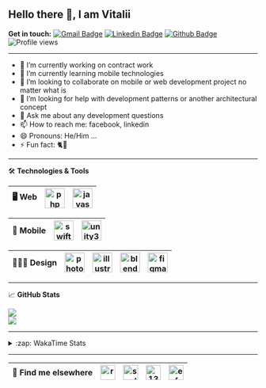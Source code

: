 ## Hello there 👋, I am Vitalii

**Get in touch:**
[![Gmail Badge](https://img.shields.io/badge/-kupper133@gmail.com-c14438?style=flat&logo=Gmail&logoColor=white&link=mailto:kupper133@gmail.com)](mailto:kupper133@gmail.com) 
[![Linkedin Badge](https://img.shields.io/badge/-reoxidant-0072b1?style=flat&logo=Linkedin&logoColor=white&link=https://www.linkedin.com/in/reoxidant/)](https://www.linkedin.com/in/reoxidant/) [![Github Badge](https://img.shields.io/badge/-reoxidant-grey?style=flat&logo=github&logoColor=white&link=https://github.com/reoxidant/)](https://www.github.com/reoxidant/) ![Profile views](https://gpvc.arturio.dev/reoxidant)

---

- 🔭 I’m currently working on contract work
- 🌱 I’m currently learning mobile technologies
- 👯 I’m looking to collaborate on mobile or web development project no matter what is
- 🤔 I’m looking for help with development patterns or another architectural concept
- 💬 Ask me about any development questions
- 📫 How to reach me: facebook, linkedin
- 😄 Pronouns: He/Him ...
- ⚡ Fun fact: 🐈💨

---

🛠 **Technologies & Tools**

| 🖥 **Web** | <img src="https://cdn.icon-icons.com/icons2/2107/PNG/512/file_type_php_icon_130266.png" alt="php" width="40"/>  | <img src="https://cdn.icon-icons.com/icons2/2107/PNG/512/file_type_js_official_icon_130509.png" alt="javascript" width="40"/>| 
|:--------------------------------------------------:|:--------------------------------------------------:|:--------------------------------------------------:|

| 📱 **Mobile** | <img src="https://cdn.icon-icons.com/icons2/643/PNG/512/swift-ios-bird-animal-figure-brand_icon-icons.com_59300.png" alt="swift" width="40"/> | <img src="https://cdn.icon-icons.com/icons2/615/PNG/256/Unity_icon-icons.com_56592.png" alt="unity3d" width="40"/> | 
|:--------------------------------------------------:|:--------------------------------------------------:|:--------------------------------------------------:|

| 🧑🏼‍🎨 **Design** | <img src="https://cdn.icon-icons.com/icons2/1088/PNG/512/1485282157-adobe-photoshop-raster-graphics-editor-cc-creative-cloud_78285.png" alt="photoshop" width="40" /> | <img src="https://cdn.icon-icons.com/icons2/1088/PNG/512/1485282143-adobe-illustrator-cc-creative-cloud_78298.png" alt="illustrator" width="40"/> | <img src="https://cdn.icon-icons.com/icons2/1508/PNG/512/blender_103868.png" alt="blender" width="40" /> | <img src="https://cdn.icon-icons.com/icons2/2429/PNG/512/figma_logo_icon_147289.png" alt="figma" width="40" /> |
|:--------------------------------------------------:|:--------------------------------------------------:|:--------------------------------------------------:|:--------------------------------------------------:|:--------------------------------------------------:|

---

&#x1f4c8; **GitHub Stats** 
<!--<p><a href="https://github.com/reoxindat/reoxidant"><img align="center" src="https://github-readme-stats.vercel.app/api/top-langs/?username=reoxidant&hide=java,html&title_color=20232a&text_color=20232a&icon_color=2bbc8a"/></a></p> -->

<a href="https://github.com/anuraghazra/github-readme-stats">
  <img src="https://github-readme-stats.vercel.app/api?username=reoxidant&count_private=true&show_icons=true&title_color=EB4549" />
</a>

</br>

<a href="https://github.com/anuraghazra/github-readme-stats">
  <img src="https://github-readme-stats.vercel.app/api/top-langs/?username=reoxidant&langs_count=8&layout=compact&title_color=EB4549" />
</a>

---

<details>
  <summary>:zap: WakaTime Stats</summary>

<br />

<!--START_SECTION:waka-->
![Profile Views](http://img.shields.io/badge/Profile%20Views-1-blue)

![Lines of code](https://img.shields.io/badge/From%20Hello%20World%20I%27ve%20Written-772440%20lines%20of%20code-blue)

**🐱 My Github Data** 

> 🏆 963 Contributions in the Year 2021
 > 
> 📦 355.0 kB Used in Github's Storage 
 > 
> 🚫 Not Opted to Hire
 > 
> 📜 36 Public Repositories 
 > 
> 🔑 0 Private Repositories  
 > 
**I'm a Night 🦉** 

```text
🌞 Morning    84 commits     ██░░░░░░░░░░░░░░░░░░░░░░░   8.58% 
🌆 Daytime    399 commits    ██████████░░░░░░░░░░░░░░░   40.76% 
🌃 Evening    334 commits    ████████░░░░░░░░░░░░░░░░░   34.12% 
🌙 Night      162 commits    ████░░░░░░░░░░░░░░░░░░░░░   16.55%

```
📅 **I'm Most Productive on Thursday** 

```text
Monday       110 commits    ██░░░░░░░░░░░░░░░░░░░░░░░   11.24% 
Tuesday      106 commits    ██░░░░░░░░░░░░░░░░░░░░░░░   10.83% 
Wednesday    118 commits    ███░░░░░░░░░░░░░░░░░░░░░░   12.05% 
Thursday     207 commits    █████░░░░░░░░░░░░░░░░░░░░   21.14% 
Friday       110 commits    ██░░░░░░░░░░░░░░░░░░░░░░░   11.24% 
Saturday     130 commits    ███░░░░░░░░░░░░░░░░░░░░░░   13.28% 
Sunday       198 commits    █████░░░░░░░░░░░░░░░░░░░░   20.22%

```


📊 **This Week I Spent My Time On** 

```text
⌚︎ Time Zone: Europe/Moscow

💬 Programming Languages: 
Swift                    23 hrs 29 mins      █████████████████░░░░░░░░   69.64% 
PHP                      10 hrs 5 mins       ███████░░░░░░░░░░░░░░░░░░   29.91% 
Other                    3 mins              ░░░░░░░░░░░░░░░░░░░░░░░░░   0.18% 
CSS                      3 mins              ░░░░░░░░░░░░░░░░░░░░░░░░░   0.16% 
JSON                     1 min               ░░░░░░░░░░░░░░░░░░░░░░░░░   0.07%

🔥 Editors: 
Xcode                    23 hrs 32 mins      █████████████████░░░░░░░░   69.8% 
PhpStorm                 10 hrs 11 mins      ███████░░░░░░░░░░░░░░░░░░   30.2%

🐱‍💻 Projects: 
Sushiwok                 22 hrs 37 mins      ████████████████░░░░░░░░░   67.1% 
moodle                   8 hrs 27 mins       ██████░░░░░░░░░░░░░░░░░░░   25.09% 
moodle-tracker           1 hr 42 mins        █░░░░░░░░░░░░░░░░░░░░░░░░   5.05% 
Unknown Project          28 mins             ░░░░░░░░░░░░░░░░░░░░░░░░░   1.39% 
swift-practice           27 mins             ░░░░░░░░░░░░░░░░░░░░░░░░░   1.37%

💻 Operating System: 
Mac                      23 hrs 32 mins      █████████████████░░░░░░░░   69.8% 
Windows                  10 hrs 11 mins      ███████░░░░░░░░░░░░░░░░░░   30.2%

```

**I Mostly Code in PHP** 

```text
PHP                      12 repos            █████████░░░░░░░░░░░░░░░░   37.5% 
JavaScript               7 repos             █████░░░░░░░░░░░░░░░░░░░░   21.88% 
Swift                    4 repos             ███░░░░░░░░░░░░░░░░░░░░░░   12.5% 
Objective-C              3 repos             ██░░░░░░░░░░░░░░░░░░░░░░░   9.38% 
C#                       2 repos             █░░░░░░░░░░░░░░░░░░░░░░░░   6.25%

```



<!--END_SECTION:waka-->

</details>


---

| 📢 **Find me elsewhere** | <a href="https://linkedin.com/in/reoxidant" target="blank"><img align="center" src="https://cdn.jsdelivr.net/npm/simple-icons@3.0.1/icons/linkedin.svg" alt="reoxidant" height="30" width="30" /></a> | <a href="https://fb.com/soulmomental" target="blank"><img align="center" src="https://cdn.jsdelivr.net/npm/simple-icons@3.0.1/icons/facebook.svg" alt="soulmomental" height="30" width="30" /></a> | <a href="https://stackoverflow.com/users/13626085" target="blank"><img align="center" src="https://cdn.jsdelivr.net/npm/simple-icons@3.0.1/icons/stackoverflow.svg" alt="13626085" height="30" width="30" /></a> | <a href="https://www.behance.net/enfatiko" target="blank"><img align="center" src="https://cdn.jsdelivr.net/npm/simple-icons@3.0.1/icons/behance.svg" alt="enfatiko" height="30" width="30" /></a> |
|:--------------------------------------------------:|:--------------------------------------------------:|:--------------------------------------------------:|:--------------------------------------------------:|:--------------------------------------------------:|


